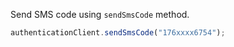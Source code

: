 Send SMS code using `sendSmsCode` method.

```javascript
authenticationClient.sendSmsCode("176xxxx6754");
```
